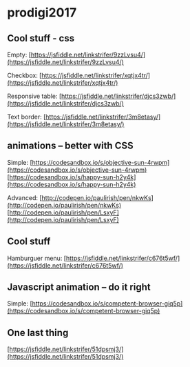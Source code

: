 # prodigi2017

## Cool stuff - css

Empty: [https://jsfiddle.net/linkstrifer/9zzLvsu4/](https://jsfiddle.net/linkstrifer/9zzLvsu4/)

Checkbox: [https://jsfiddle.net/linkstrifer/xqtjx4tr/](https://jsfiddle.net/linkstrifer/xqtjx4tr/)

Responsive table: [https://jsfiddle.net/linkstrifer/djcs3zwb/](https://jsfiddle.net/linkstrifer/djcs3zwb/)

Text border: [https://jsfiddle.net/linkstrifer/3m8etasy/](https://jsfiddle.net/linkstrifer/3m8etasy/)

## animations – better with CSS

Simple: 
[https://codesandbox.io/s/objective-sun-4rwpm](https://codesandbox.io/s/objective-sun-4rwpm)
[https://codesandbox.io/s/happy-sun-h2y4k](https://codesandbox.io/s/happy-sun-h2y4k)

Advanced:
[http://codepen.io/paulirish/pen/nkwKs](http://codepen.io/paulirish/pen/nkwKs)
[http://codepen.io/paulirish/pen/LsxyF](http://codepen.io/paulirish/pen/LsxyF)

## Cool stuff 

Hamburguer menu:
[https://jsfiddle.net/linkstrifer/c676t5wf/](https://jsfiddle.net/linkstrifer/c676t5wf/)

## Javascript animation – do it right

Simple:
[https://codesandbox.io/s/competent-browser-giq5p](https://codesandbox.io/s/competent-browser-giq5p)

## One last thing

[https://jsfiddle.net/linkstrifer/51dpsmj3/](https://jsfiddle.net/linkstrifer/51dpsmj3/)
